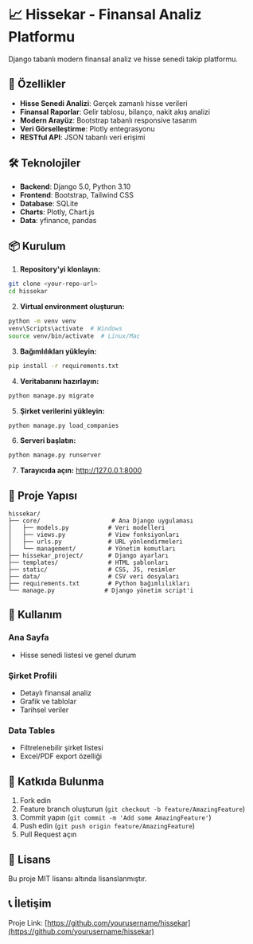 # 📈 Hissekar - Finansal Analiz Platformu

Django tabanlı modern finansal analiz ve hisse senedi takip platformu.

## 🚀 Özellikler

- **Hisse Senedi Analizi**: Gerçek zamanlı hisse verileri
- **Finansal Raporlar**: Gelir tablosu, bilanço, nakit akış analizi
- **Modern Arayüz**: Bootstrap tabanlı responsive tasarım
- **Veri Görselleştirme**: Plotly entegrasyonu
- **RESTful API**: JSON tabanlı veri erişimi

## 🛠️ Teknolojiler

- **Backend**: Django 5.0, Python 3.10
- **Frontend**: Bootstrap, Tailwind CSS
- **Database**: SQLite
- **Charts**: Plotly, Chart.js
- **Data**: yfinance, pandas

## 📦 Kurulum

1. **Repository'yi klonlayın:**
```bash
git clone <your-repo-url>
cd hissekar
```

2. **Virtual environment oluşturun:**
```bash
python -m venv venv
venv\Scripts\activate  # Windows
source venv/bin/activate  # Linux/Mac
```

3. **Bağımlılıkları yükleyin:**
```bash
pip install -r requirements.txt
```

4. **Veritabanını hazırlayın:**
```bash
python manage.py migrate
```

5. **Şirket verilerini yükleyin:**
```bash
python manage.py load_companies
```

6. **Serveri başlatın:**
```bash
python manage.py runserver
```

7. **Tarayıcıda açın:** http://127.0.0.1:8000

## 📁 Proje Yapısı

```
hissekar/
├── core/                    # Ana Django uygulaması
│   ├── models.py           # Veri modelleri
│   ├── views.py            # View fonksiyonları
│   ├── urls.py             # URL yönlendirmeleri
│   └── management/         # Yönetim komutları
├── hissekar_project/       # Django ayarları
├── templates/              # HTML şablonları
├── static/                 # CSS, JS, resimler
├── data/                   # CSV veri dosyaları
├── requirements.txt        # Python bağımlılıkları
└── manage.py              # Django yönetim script'i
```

## 🎯 Kullanım

### Ana Sayfa
- Hisse senedi listesi ve genel durum

### Şirket Profili
- Detaylı finansal analiz
- Grafik ve tablolar
- Tarihsel veriler

### Data Tables
- Filtrelenebilir şirket listesi
- Excel/PDF export özelliği

## 🤝 Katkıda Bulunma

1. Fork edin
2. Feature branch oluşturun (`git checkout -b feature/AmazingFeature`)
3. Commit yapın (`git commit -m 'Add some AmazingFeature'`)
4. Push edin (`git push origin feature/AmazingFeature`)
5. Pull Request açın

## 📄 Lisans

Bu proje MIT lisansı altında lisanslanmıştır.

## 📞 İletişim

Proje Link: [https://github.com/yourusername/hissekar](https://github.com/yourusername/hissekar)
